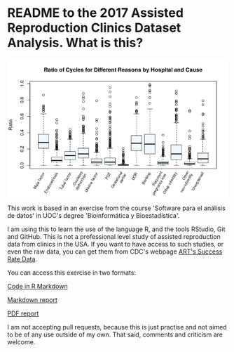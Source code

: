 # README to the 2017 Assisted Reproduction Clinics Dataset Analysis. What is this?

![Sample box plot from the report](PEC3_files/figure-markdown_strict/boxplot-cause-of-cycles-1.png)

This work is based in an exercise from the course 'Software para el análisis de datos' in UOC's degree 'Bioinformática y Bioestadística'.

I am using this to learn the use of the language R, and the tools RStudio, Git and GitHub. This is not a professional level study of assisted reproduction data from clinics in the USA. If you want to have access to such studies, or even the raw data, you can get them from CDC's webpage [ART's Success Rate Data](https://www.cdc.gov/art/artdata/index.html).

You can access this exercise in two formats:

[Code in R Markdown](https://github.com/jorgevallejo/clinic-tables-data/blob/master/PEC3.Rmd)

[Markdown report](https://github.com/jorgevallejo/clinic-tables-data/blob/master/PEC3.md)

[PDF report](https://github.com/jorgevallejo/clinic-tables-data/blob/master/PEC3.pdf)

I am not accepting pull requests, because this is just practise and not aimed to be of any use outside of my own. That said, comments and criticism are welcome.
